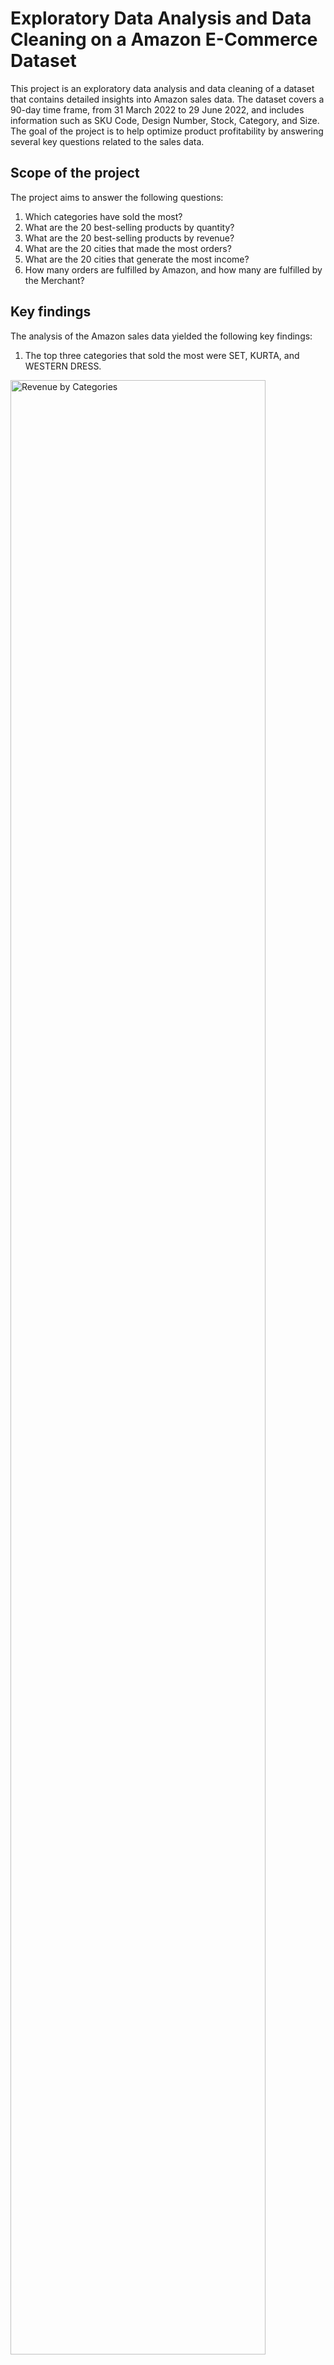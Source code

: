 # Exploratory Data Analysis and Data Cleaning on a Amazon E-Commerce Dataset

This project is an exploratory data analysis and data cleaning of a dataset that contains detailed insights into Amazon sales data. The dataset covers a 90-day time frame, from 31 March 2022 to 29 June 2022, and includes information such as SKU Code, Design Number, Stock, Category, and Size. The goal of the project is to help optimize product profitability by answering several key questions related to the sales data.

## Scope of the project
The project aims to answer the following questions:

1. Which categories have sold the most?
2. What are the 20 best-selling products by quantity?
3. What are the 20 best-selling products by revenue?
4. What are the 20 cities that made the most orders?
5. What are the 20 cities that generate the most income?
6. How many orders are fulfilled by Amazon, and how many are fulfilled by the Merchant?

## Key findings
The analysis of the Amazon sales data yielded the following key findings:

1. The top three categories that sold the most were SET, KURTA, and WESTERN DRESS.

<img src="img/Revenue_by_categories.jpg" alt="Revenue by Categories" width="90%">



2. It was verified that the 20 Best-Selling Products by quantity belongs to the categories Western Dress, Kurta and Set.

<img src="img/20_Best_Selling_Products_by_Quantity.jpg" alt="20 Best-Selling Products by Quantity" width="90%" >



3. On the other hand, the 20 Best-Selling Products by revenue belongs only to the categories Western Dress and Set.

<img src="img/20_Best_Selling_Products_by_Revenue.jpg" alt="20 Best-Selling Products by Revenue" width="90%" >



4. A ranking of the 20 cities with the most orders was created, and each region was assigned a color in the chart. Bangalore is the city with the highest number of orders.

<img src="img/First_20_Cities_by_Nr_of_Orders.jpg" alt="First 20 Cities by Nr. of Orders" width="90%">



5. It was created also a ranking of the 20 cities that generated the most income, Bangalore still mantains a leading position.

<img src="img/First_20_Cities_by_Revenue.jpg" alt="First 20 Cities by Revenue" width="90%">



6. The analysis revealed that 69.5% of the orders were fulfilled by Amazon, while 30.5% were fulfilled by the Merchant. 

<img src="img/Fulfilment_Orders_Overview.jpg" alt="Fulfilment Orders Overview" width="50%" >



The shipping state overview was also checked.

<img src="img/Shipping_State_Overview.jpg" alt="Shipping State Overview" width="70%" >

The Fulfilment ratio between Amazon and Merchant is evenly distributed (around 70%-30%) even when we consider the individual destination cities.

<img src="img/First_20_Cities_by_Revenue_Fulfilment_hue.jpg" alt="First 20 Cities by Revenue - Fulfillment hue" width="95%">

Overall, this exploratory data analysis and data cleaning project provides valuable insights into Amazon sales data and can help businesses optimize product profitability.


### Data Source
The data for this project can be found at [data.world](https://data.world/anilsharma87), thanks to [ANil](https://data.world/anilsharma87).
